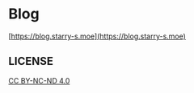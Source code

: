 # Blog

[https://blog.starry-s.moe](https://blog.starry-s.moe)

## LICENSE

[CC BY-NC-ND 4.0](http://creativecommons.org/licenses/by-nc-nd/4.0/)
